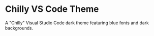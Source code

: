 # Chilly VS Code Theme

A "Chilly" Visual Studio Code dark theme featuring blue fonts and dark backgrounds.